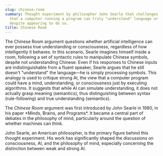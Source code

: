 ```yaml
---
slug: chinese-room
summary: Thought experiment by philosopher John Searle that challenges the notion
  that a computer running a program can truly "understand" language or exhibit consciousness,
  despite appearing to do so.
title: Chinese Room
---
```


The Chinese Room argument questions whether artificial intelligence can ever possess true understanding or consciousness, regardless of how intelligently it behaves. In this scenario, Searle imagines himself inside a room, following a set of syntactic rules to manipulate Chinese symbols, despite not understanding Chinese. Even if his responses to Chinese inputs are indistinguishable from a fluent speaker, Searle argues that he still doesn't "understand" the language—he is simply processing symbols. This analogy is used to critique strong AI, the view that a computer program could have a mind, understanding, or consciousness just by executing algorithms. It suggests that while AI can simulate understanding, it does not actually grasp meaning (semantics), thus distinguishing between syntax (rule-following) and true understanding (semantics).

The *Chinese Room* argument was first introduced by John Searle in 1980, in his paper \*Minds, Brains, and Programs\*. It became a central part of debates in the philosophy of mind, particularly around the question of whether machines can think.

John Searle, an American philosopher, is the primary figure behind this thought experiment. His work has significantly shaped the discussions on consciousness, AI, and the philosophy of mind, especially concerning the distinction between weak and strong AI.